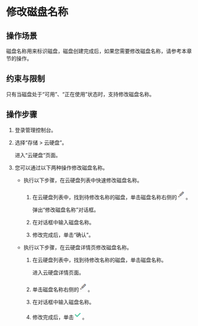 # 修改磁盘名称<a name="evs_01_0061"></a>

## 操作场景<a name="section173983774120"></a>

磁盘名称用来标识磁盘，磁盘创建完成后，如果您需要修改磁盘名称，请参考本章节的操作。

## 约束与限制<a name="section6871711184810"></a>

只有当磁盘处于“可用”、“正在使用”状态时，支持修改磁盘名称。

## 操作步骤<a name="section125951212204911"></a>

1.  登录管理控制台。
2.  选择“存储 \> 云硬盘”。

    进入“云硬盘“页面。

3.  您可以通过以下两种操作修改磁盘名称。
    -   执行以下步骤，在云硬盘列表中快速修改磁盘名称。
        1.  在云硬盘列表中，找到待修改名称的磁盘，单击磁盘名称右侧的![](figures/zh-cn_image_0132911049.png)。

            弹出“修改磁盘名称”对话框。

        2.  在对话框中输入磁盘名称。
        3.  修改完成后，单击“确认”。

    -   执行以下步骤，在云硬盘详情页修改磁盘名称。
        1.  在云硬盘列表中，找到待修改名称的磁盘，单击磁盘名称。

            进入云硬盘详情页面。

        2.  单击磁盘名称右侧的![](figures/zh-cn_image_0132912917.png)。
        3.  在对话框中输入磁盘名称。
        4.  修改完成后，单击![](figures/zh-cn_image_0132912869.png)。



